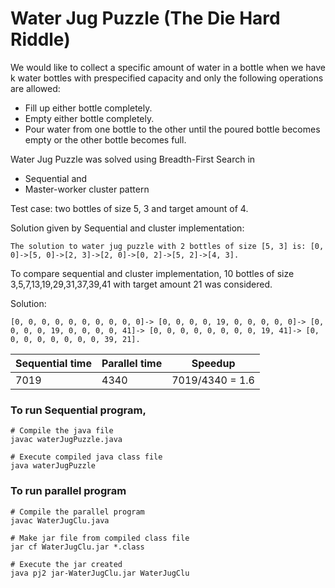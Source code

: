 # Water Jug Puzzle (The Die Hard Riddle)

We would like to collect a specific amount of water in a bottle when we have k water bottles with prespecified capacity and only the following operations are allowed:
* Fill up either bottle completely.
* Empty either bottle completely.
* Pour water from one bottle to the other until the poured bottle becomes empty or the other bottle becomes full.


Water Jug Puzzle was solved using Breadth-First Search in 

* Sequential and 
* Master-worker cluster pattern

Test case: two bottles of size 5, 3 and target amount of 4. 

Solution given by Sequential and cluster implementation:
```
The solution to water jug puzzle with 2 bottles of size [5, 3] is: [0, 0]->[5, 0]->[2, 3]->[2, 0]->[0, 2]->[5, 2]->[4, 3].
```

To compare sequential and cluster implementation, 10 bottles of size 3,5,7,13,19,29,31,37,39,41 with target amount 21 was considered.

Solution: 
```
[0, 0, 0, 0, 0, 0, 0, 0, 0, 0]-> [0, 0, 0, 0, 19, 0, 0, 0, 0, 0]-> [0, 0, 0, 0, 19, 0, 0, 0, 0, 41]-> [0, 0, 0, 0, 0, 0, 0, 0, 19, 41]-> [0, 0, 0, 0, 0, 0, 0, 0, 39, 21].
```


 Sequential time | Parallel time| Speedup
---|---|---
7019|4340|7019/4340 = 1.6
 
 


### To run Sequential program,

```
# Compile the java file
javac waterJugPuzzle.java

# Execute compiled java class file
java waterJugPuzzle
```

### To run parallel program
```
# Compile the parallel program
javac WaterJugClu.java

# Make jar file from compiled class file
jar cf WaterJugClu.jar *.class

# Execute the jar created
java pj2 jar-WaterJugClu.jar WaterJugClu 
```
